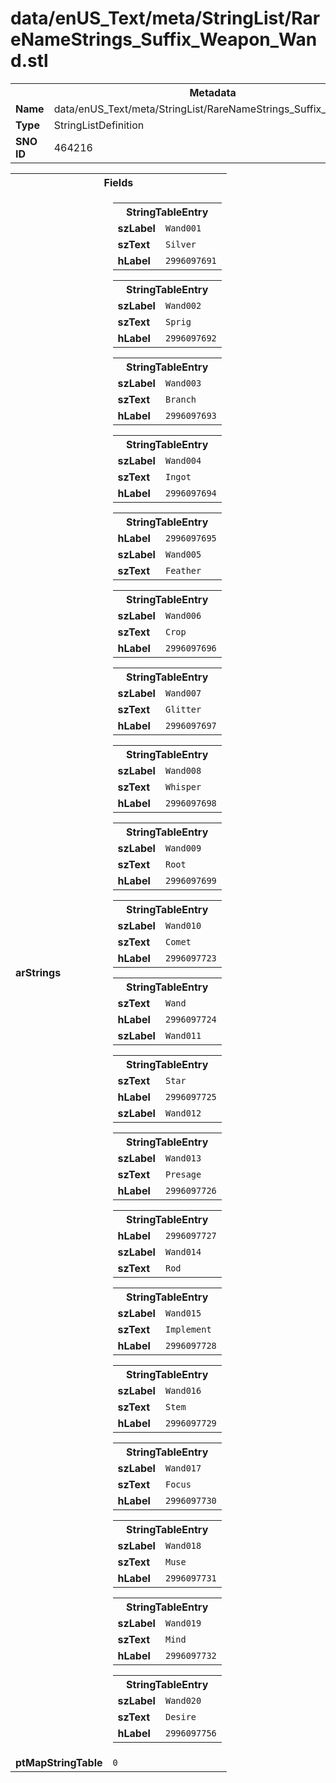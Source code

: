 <h1>data/enUS_Text/meta/StringList/RareNameStrings_Suffix_Weapon_Wand.stl</h1><table><tr><th colspan="100%">Metadata</th></tr><tr><td><b>Name</b></td><td>data/enUS_Text/meta/StringList/RareNameStrings_Suffix_Weapon_Wand.stl</td></tr><tr><td><b>Type</b></td><td>StringListDefinition</td></tr><tr><td><b>SNO ID</b></td><td>464216</td></tr></table>

<table><tr><th colspan="100%">Fields</th></tr><tr><td><b>arStrings</b></td><td><table><tr><th colspan="100%">StringTableEntry</th></tr><tr><td><b>szLabel</b></td><td><code>Wand001</code></td></tr><tr><td><b>szText</b></td><td><code>Silver</code></td></tr><tr><td><b>hLabel</b></td><td><code>2996097691</code></td></tr></table>


<table><tr><th colspan="100%">StringTableEntry</th></tr><tr><td><b>szLabel</b></td><td><code>Wand002</code></td></tr><tr><td><b>szText</b></td><td><code>Sprig</code></td></tr><tr><td><b>hLabel</b></td><td><code>2996097692</code></td></tr></table>


<table><tr><th colspan="100%">StringTableEntry</th></tr><tr><td><b>szLabel</b></td><td><code>Wand003</code></td></tr><tr><td><b>szText</b></td><td><code>Branch</code></td></tr><tr><td><b>hLabel</b></td><td><code>2996097693</code></td></tr></table>


<table><tr><th colspan="100%">StringTableEntry</th></tr><tr><td><b>szLabel</b></td><td><code>Wand004</code></td></tr><tr><td><b>szText</b></td><td><code>Ingot</code></td></tr><tr><td><b>hLabel</b></td><td><code>2996097694</code></td></tr></table>


<table><tr><th colspan="100%">StringTableEntry</th></tr><tr><td><b>hLabel</b></td><td><code>2996097695</code></td></tr><tr><td><b>szLabel</b></td><td><code>Wand005</code></td></tr><tr><td><b>szText</b></td><td><code>Feather</code></td></tr></table>


<table><tr><th colspan="100%">StringTableEntry</th></tr><tr><td><b>szLabel</b></td><td><code>Wand006</code></td></tr><tr><td><b>szText</b></td><td><code>Crop</code></td></tr><tr><td><b>hLabel</b></td><td><code>2996097696</code></td></tr></table>


<table><tr><th colspan="100%">StringTableEntry</th></tr><tr><td><b>szLabel</b></td><td><code>Wand007</code></td></tr><tr><td><b>szText</b></td><td><code>Glitter</code></td></tr><tr><td><b>hLabel</b></td><td><code>2996097697</code></td></tr></table>


<table><tr><th colspan="100%">StringTableEntry</th></tr><tr><td><b>szLabel</b></td><td><code>Wand008</code></td></tr><tr><td><b>szText</b></td><td><code>Whisper</code></td></tr><tr><td><b>hLabel</b></td><td><code>2996097698</code></td></tr></table>


<table><tr><th colspan="100%">StringTableEntry</th></tr><tr><td><b>szLabel</b></td><td><code>Wand009</code></td></tr><tr><td><b>szText</b></td><td><code>Root</code></td></tr><tr><td><b>hLabel</b></td><td><code>2996097699</code></td></tr></table>


<table><tr><th colspan="100%">StringTableEntry</th></tr><tr><td><b>szLabel</b></td><td><code>Wand010</code></td></tr><tr><td><b>szText</b></td><td><code>Comet</code></td></tr><tr><td><b>hLabel</b></td><td><code>2996097723</code></td></tr></table>


<table><tr><th colspan="100%">StringTableEntry</th></tr><tr><td><b>szText</b></td><td><code>Wand</code></td></tr><tr><td><b>hLabel</b></td><td><code>2996097724</code></td></tr><tr><td><b>szLabel</b></td><td><code>Wand011</code></td></tr></table>


<table><tr><th colspan="100%">StringTableEntry</th></tr><tr><td><b>szText</b></td><td><code>Star</code></td></tr><tr><td><b>hLabel</b></td><td><code>2996097725</code></td></tr><tr><td><b>szLabel</b></td><td><code>Wand012</code></td></tr></table>


<table><tr><th colspan="100%">StringTableEntry</th></tr><tr><td><b>szLabel</b></td><td><code>Wand013</code></td></tr><tr><td><b>szText</b></td><td><code>Presage</code></td></tr><tr><td><b>hLabel</b></td><td><code>2996097726</code></td></tr></table>


<table><tr><th colspan="100%">StringTableEntry</th></tr><tr><td><b>hLabel</b></td><td><code>2996097727</code></td></tr><tr><td><b>szLabel</b></td><td><code>Wand014</code></td></tr><tr><td><b>szText</b></td><td><code>Rod</code></td></tr></table>


<table><tr><th colspan="100%">StringTableEntry</th></tr><tr><td><b>szLabel</b></td><td><code>Wand015</code></td></tr><tr><td><b>szText</b></td><td><code>Implement</code></td></tr><tr><td><b>hLabel</b></td><td><code>2996097728</code></td></tr></table>


<table><tr><th colspan="100%">StringTableEntry</th></tr><tr><td><b>szLabel</b></td><td><code>Wand016</code></td></tr><tr><td><b>szText</b></td><td><code>Stem</code></td></tr><tr><td><b>hLabel</b></td><td><code>2996097729</code></td></tr></table>


<table><tr><th colspan="100%">StringTableEntry</th></tr><tr><td><b>szLabel</b></td><td><code>Wand017</code></td></tr><tr><td><b>szText</b></td><td><code>Focus</code></td></tr><tr><td><b>hLabel</b></td><td><code>2996097730</code></td></tr></table>


<table><tr><th colspan="100%">StringTableEntry</th></tr><tr><td><b>szLabel</b></td><td><code>Wand018</code></td></tr><tr><td><b>szText</b></td><td><code>Muse</code></td></tr><tr><td><b>hLabel</b></td><td><code>2996097731</code></td></tr></table>


<table><tr><th colspan="100%">StringTableEntry</th></tr><tr><td><b>szLabel</b></td><td><code>Wand019</code></td></tr><tr><td><b>szText</b></td><td><code>Mind</code></td></tr><tr><td><b>hLabel</b></td><td><code>2996097732</code></td></tr></table>


<table><tr><th colspan="100%">StringTableEntry</th></tr><tr><td><b>szLabel</b></td><td><code>Wand020</code></td></tr><tr><td><b>szText</b></td><td><code>Desire</code></td></tr><tr><td><b>hLabel</b></td><td><code>2996097756</code></td></tr></table>


</td></tr><tr><td><b>ptMapStringTable</b></td><td><code>0</code></td></tr></table>

